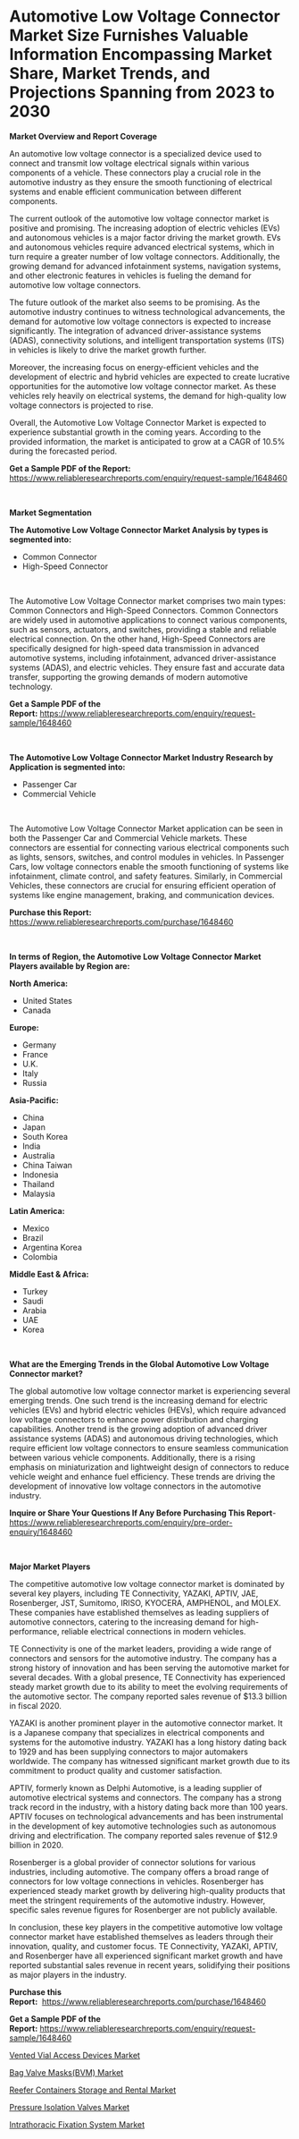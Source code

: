 <p><h1>Automotive Low Voltage Connector Market Size Furnishes Valuable Information Encompassing Market Share, Market Trends, and Projections Spanning from 2023 to 2030</h1></p><p><strong>Market Overview and Report Coverage</strong></p>
<p><p>An automotive low voltage connector is a specialized device used to connect and transmit low voltage electrical signals within various components of a vehicle. These connectors play a crucial role in the automotive industry as they ensure the smooth functioning of electrical systems and enable efficient communication between different components.</p><p>The current outlook of the automotive low voltage connector market is positive and promising. The increasing adoption of electric vehicles (EVs) and autonomous vehicles is a major factor driving the market growth. EVs and autonomous vehicles require advanced electrical systems, which in turn require a greater number of low voltage connectors. Additionally, the growing demand for advanced infotainment systems, navigation systems, and other electronic features in vehicles is fueling the demand for automotive low voltage connectors.</p><p>The future outlook of the market also seems to be promising. As the automotive industry continues to witness technological advancements, the demand for automotive low voltage connectors is expected to increase significantly. The integration of advanced driver-assistance systems (ADAS), connectivity solutions, and intelligent transportation systems (ITS) in vehicles is likely to drive the market growth further.</p><p>Moreover, the increasing focus on energy-efficient vehicles and the development of electric and hybrid vehicles are expected to create lucrative opportunities for the automotive low voltage connector market. As these vehicles rely heavily on electrical systems, the demand for high-quality low voltage connectors is projected to rise.</p><p>Overall, the Automotive Low Voltage Connector Market is expected to experience substantial growth in the coming years. According to the provided information, the market is anticipated to grow at a CAGR of 10.5% during the forecasted period.</p></p>
<p><strong>Get a Sample PDF of the Report:</strong> <a href="https://www.reliableresearchreports.com/enquiry/request-sample/1648460">https://www.reliableresearchreports.com/enquiry/request-sample/1648460</a></p>
<p>&nbsp;</p>
<p><strong>Market Segmentation</strong></p>
<p><strong>The Automotive Low Voltage Connector Market Analysis by types is segmented into:</strong></p>
<p><ul><li>Common Connector</li><li>High-Speed Connector</li></ul></p>
<p>&nbsp;</p>
<p><p>The Automotive Low Voltage Connector market comprises two main types: Common Connectors and High-Speed Connectors. Common Connectors are widely used in automotive applications to connect various components, such as sensors, actuators, and switches, providing a stable and reliable electrical connection. On the other hand, High-Speed Connectors are specifically designed for high-speed data transmission in advanced automotive systems, including infotainment, advanced driver-assistance systems (ADAS), and electric vehicles. They ensure fast and accurate data transfer, supporting the growing demands of modern automotive technology.</p></p>
<p><strong>Get a Sample PDF of the Report:</strong>&nbsp;<a href="https://www.reliableresearchreports.com/enquiry/request-sample/1648460">https://www.reliableresearchreports.com/enquiry/request-sample/1648460</a></p>
<p>&nbsp;</p>
<p><strong>The Automotive Low Voltage Connector Market Industry Research by Application is segmented into:</strong></p>
<p><ul><li>Passenger Car</li><li>Commercial Vehicle</li></ul></p>
<p>&nbsp;</p>
<p><p>The Automotive Low Voltage Connector Market application can be seen in both the Passenger Car and Commercial Vehicle markets. These connectors are essential for connecting various electrical components such as lights, sensors, switches, and control modules in vehicles. In Passenger Cars, low voltage connectors enable the smooth functioning of systems like infotainment, climate control, and safety features. Similarly, in Commercial Vehicles, these connectors are crucial for ensuring efficient operation of systems like engine management, braking, and communication devices.</p></p>
<p><strong>Purchase this Report:</strong>&nbsp; <a href="https://www.reliableresearchreports.com/purchase/1648460">https://www.reliableresearchreports.com/purchase/1648460</a></p>
<p>&nbsp;</p>
<p><strong>In terms of Region, the Automotive Low Voltage Connector Market Players available by Region are:</strong></p>
<p>
    <p> <strong> North America: </strong>
        <ul>
            <li>United States</li>
            <li>Canada</li>
        </ul>
        </p> 
    <p> <strong> Europe: </strong>
        <ul>
            <li>Germany</li>
            <li>France</li>
            <li>U.K.</li>
            <li>Italy</li>
            <li>Russia</li>
        </ul>
        </p> 
    <p> <strong> Asia-Pacific: </strong>
        <ul>
            <li>China</li>
            <li>Japan</li>
            <li>South Korea</li>
            <li>India</li>
            <li>Australia</li>
            <li>China Taiwan</li>
            <li>Indonesia</li>
            <li>Thailand</li>
            <li>Malaysia</li>
        </ul>
        </p> 
    <p> <strong> Latin America: </strong>
        <ul>
            <li>Mexico</li>
            <li>Brazil</li>
            <li>Argentina Korea</li>
            <li>Colombia</li>
        </ul>
        </p> 
    <p> <strong> Middle East & Africa: </strong>
        <ul>
            <li>Turkey</li>
            <li>Saudi</li>
            <li>Arabia</li>
            <li>UAE</li>
            <li>Korea</li>
        </ul>
    </p>
    </p>
<p>&nbsp;</p>
<p><strong>What are the Emerging Trends in the Global Automotive Low Voltage Connector market?</strong></p>
<p><p>The global automotive low voltage connector market is experiencing several emerging trends. One such trend is the increasing demand for electric vehicles (EVs) and hybrid electric vehicles (HEVs), which require advanced low voltage connectors to enhance power distribution and charging capabilities. Another trend is the growing adoption of advanced driver assistance systems (ADAS) and autonomous driving technologies, which require efficient low voltage connectors to ensure seamless communication between various vehicle components. Additionally, there is a rising emphasis on miniaturization and lightweight design of connectors to reduce vehicle weight and enhance fuel efficiency. These trends are driving the development of innovative low voltage connectors in the automotive industry.</p></p>
<p><strong>Inquire or Share Your Questions If Any Before Purchasing This Report</strong>- <a href="https://www.reliableresearchreports.com/enquiry/pre-order-enquiry/1648460">https://www.reliableresearchreports.com/enquiry/pre-order-enquiry/1648460</a></p>
<p>&nbsp;</p>
<p><strong>Major Market Players</strong></p>
<p><p>The competitive automotive low voltage connector market is dominated by several key players, including TE Connectivity, YAZAKI, APTIV, JAE, Rosenberger, JST, Sumitomo, IRISO, KYOCERA, AMPHENOL, and MOLEX. These companies have established themselves as leading suppliers of automotive connectors, catering to the increasing demand for high-performance, reliable electrical connections in modern vehicles.</p><p>TE Connectivity is one of the market leaders, providing a wide range of connectors and sensors for the automotive industry. The company has a strong history of innovation and has been serving the automotive market for several decades. With a global presence, TE Connectivity has experienced steady market growth due to its ability to meet the evolving requirements of the automotive sector. The company reported sales revenue of $13.3 billion in fiscal 2020.</p><p>YAZAKI is another prominent player in the automotive connector market. It is a Japanese company that specializes in electrical components and systems for the automotive industry. YAZAKI has a long history dating back to 1929 and has been supplying connectors to major automakers worldwide. The company has witnessed significant market growth due to its commitment to product quality and customer satisfaction.</p><p>APTIV, formerly known as Delphi Automotive, is a leading supplier of automotive electrical systems and connectors. The company has a strong track record in the industry, with a history dating back more than 100 years. APTIV focuses on technological advancements and has been instrumental in the development of key automotive technologies such as autonomous driving and electrification. The company reported sales revenue of $12.9 billion in 2020.</p><p>Rosenberger is a global provider of connector solutions for various industries, including automotive. The company offers a broad range of connectors for low voltage connections in vehicles. Rosenberger has experienced steady market growth by delivering high-quality products that meet the stringent requirements of the automotive industry. However, specific sales revenue figures for Rosenberger are not publicly available.</p><p>In conclusion, these key players in the competitive automotive low voltage connector market have established themselves as leaders through their innovation, quality, and customer focus. TE Connectivity, YAZAKI, APTIV, and Rosenberger have all experienced significant market growth and have reported substantial sales revenue in recent years, solidifying their positions as major players in the industry.</p></p>
<p><strong>Purchase this Report:</strong>&nbsp;&nbsp;<a href="https://www.reliableresearchreports.com/purchase/1648460">https://www.reliableresearchreports.com/purchase/1648460</a></p>
<p></p>
<p><strong>Get a Sample PDF of the Report:</strong>&nbsp;<a href="https://www.reliableresearchreports.com/enquiry/request-sample/1648460">https://www.reliableresearchreports.com/enquiry/request-sample/1648460</a></p>
<p><p><a href="https://www.linkedin.com/pulse/vented-vial-access-devices-market-size-share-amp-trends-sgsec/">Vented Vial Access Devices Market</a></p><p><a href="https://medium.com/@juansmith1961/bag-valve-masks-bvm-market-size-cagr-trends-2024-2030-822a3ca009b3">Bag Valve Masks(BVM) Market</a></p><p><a href="https://github.com/vimar16th/Market-Research-Report-List-1/blob/main/reefer-containers-storage-and-rental-market.md">Reefer Containers Storage and Rental Market</a></p><p><a href="https://medium.com/@brandonramos59/pressure-isolation-valves-nbsp-market-focuses-on-market-share-size-and-projected-forecast-till-ff85deae3e25">Pressure Isolation Valves Market</a></p><p><a href="https://www.linkedin.com/pulse/intrathoracic-fixation-system-market-size-growth-forecast-zsjic/">Intrathoracic Fixation System Market</a></p></p>